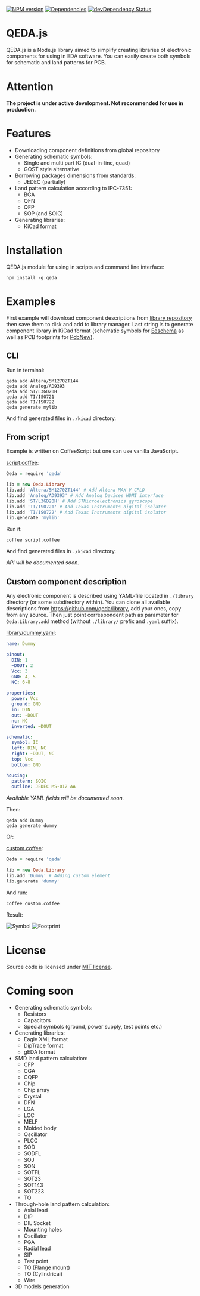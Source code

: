 [![NPM version](http://img.shields.io/npm/v/qeda.svg)](https://npmjs.org/package/qeda)
[![Dependencies](https://david-dm.org/qeda/qeda.svg)](https://david-dm.org/qeda/qeda)
[![devDependency Status](https://david-dm.org/qeda/qeda/dev-status.svg)](https://david-dm.org/qeda/qeda#info=devDependencies)

QEDA.js
=======

QEDA.js is a Node.js library aimed to simplify creating libraries of electronic components for using in EDA software. You can easily create both symbols for schematic and land patterns for PCB.

Attention
=========

**The project is under active development. Not recommended for use in production.**

Features
========

* Downloading component definitions from global repository
* Generating schematic symbols:
  - Single and multi part IC (dual-in-line, quad)
  - GOST style alternative
* Borrowing packages dimensions from standards:
  - JEDEC (partially)
* Land pattern calculation according to IPC-7351:
  - BGA
  - QFN
  - QFP
  - SOP (and SOIC)
* Generating libraries:
  - KiCad format

Installation
============

QEDA.js module for using in scripts and command line interface:

    npm install -g qeda


Examples
========

First example will download component descriptions from [library repository](https://github.com/qeda/library/) then save them to disk and add to library manager. Last string is to generate component library in KiCad format (schematic symbols for [Eeschema](http://kicad-pcb.org/discover/eeschema/) as well as PCB footprints for [PcbNew](http://kicad-pcb.org/discover/pcbnew/)).

CLI
---

Run in terminal:

```
qeda add Altera/5M1270ZT144
qeda add Analog/AD9393
qeda add ST/L3GD20H
qeda add TI/ISO721
qeda add TI/ISO722
qeda generate mylib
```
And find generated files in `./kicad` directory.

From script
-----------

Example is written on CoffeeScript but one can use vanilla JavaScript.

[script.coffee](./examples/script/script.coffee):

```coffeescript
Qeda = require 'qeda'

lib = new Qeda.Library
lib.add 'Altera/5M1270ZT144' # Add Altera MAX V CPLD
lib.add 'Analog/AD9393' # Add Analog Devices HDMI interface
lib.add 'ST/L3GD20H' # Add STMicroelectronics gyroscope
lib.add 'TI/ISO721' # Add Texas Instruments digital isolator
lib.add 'TI/ISO722' # Add Texas Instruments digital isolator
lib.generate 'mylib'
```

Run it:

    coffee script.coffee

And find generated files in `./kicad` directory.

_API will be documented soon._

Custom component description
----------------------------

Any electronic component is described using YAML-file located in `./library` directory (or some subdirectory within). You can clone all available descriptions from <https://github.com/qeda/library>, add your ones, copy from any source. Then just point correspondent path as parameter for `Qeda.Library.add` method (without `./library/` prefix and `.yaml` suffix).

[library/dummy.yaml](./examples/custom/library/dummy.yaml):

```yaml
name: Dummy

pinout:
  DIN: 1
  ~DOUT: 2
  Vcc: 3
  GND: 4, 5
  NC: 6-8

properties:
  power: Vcc
  ground: GND
  in: DIN
  out: ~DOUT
  nc: NC
  inverted: ~DOUT

schematic:
  symbol: IC
  left: DIN, NC
  right: ~DOUT, NC
  top: Vcc
  bottom: GND

housing:
  pattern: SOIC
  outline: JEDEC MS-012 AA
```

_Available YAML fields will be documented soon._

Then:

```
qeda add Dummy
qeda generate dummy
```
Or:

[custom.coffee](./examples/custom/custom.coffee):

```coffeescript
Qeda = require 'qeda'

lib = new Qeda.Library
lib.add 'Dummy' # Adding custom element
lib.generate 'dummy'
```

And run:

    coffee custom.coffee

Result:

![Symbol](./doc/images/dummy.png)
![Footprint](./doc/images/soic.png)

License
=======

Source code is licensed under [MIT license](./LICENSE.md).

Coming soon
===========

* Generating schematic symbols:
  - Resistors
  - Capacitors
  - Special symbols (ground, power supply, test points etc.)
* Generating libraries:
  - Eagle XML format
  - DipTrace format
  - gEDA format
* SMD land pattern calculation:
  - CFP
  - CGA
  - CQFP
  - Chip
  - Chip array
  - Crystal
  - DFN
  - LGA
  - LCC
  - MELF
  - Molded body
  - Oscillator
  - PLCC
  - SOD
  - SODFL
  - SOJ
  - SON
  - SOTFL
  - SOT23
  - SOT143
  - SOT223
  - TO
* Through-hole land pattern calculation:
  - Axial lead
  - DIP
  - DIL Socket
  - Mounting holes
  - Oscillator
  - PGA
  - Radial lead
  - SIP
  - Test point
  - TO (Flange mount)
  - TO (Cylindrical)
  - Wire
* 3D models generation
